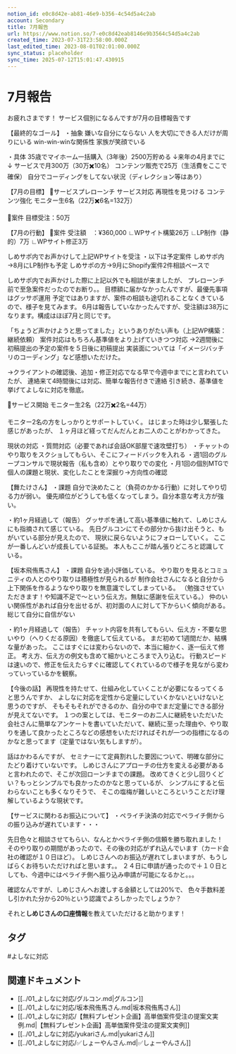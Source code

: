 ```yaml
---
notion_id: e0c8d42e-ab81-46e9-b356-4c54d5a4c2ab
account: Secondary
title: 7月報告
url: https://www.notion.so/7-e0c8d42eab8146e9b3564c54d5a4c2ab
created_time: 2023-07-31T23:58:00.000Z
last_edited_time: 2023-08-01T02:01:00.000Z
sync_status: placeholder
sync_time: 2025-07-12T15:01:47.430915
---
```

# 7月報告

お疲れさまです！
サービス個別になるんですが7月の目標報告です

【最終的なゴール】
・抽象
嫌いな自分にならない
人を大切にできる人だけが周りにいる
win-win-winな関係性
家族が笑顔でいる

・具体
35歳でマイホーム一括購入（3年後）2500万貯める
↓来年の4月までに↓
サービスで月300万（30万✖️10名）
コンテンツ販売で25万（生活費をここで確保）
自分でコーディングをしてない状況（ディレクション等はあり）



【7月の目標】
🔸サービスプレローンチ
サービス対応
再現性を見つける
コンテンツ強化
モニター生6名（22万✖️6名=132万）

🔸案件
目標受注：50万


【7月の行動】
🔹案件
受注額　：¥360,000
∟WPサイト構築26万
∟LP制作（静的）7万
∟WPサイト修正3万

しめサポ内でお声かけして上記WPサイトを受注
・以下は予定案件
しめサポ内→8月にLP制作も予定
しめサポの方→9月にShopify案件2件相談ベースで

しめサポ内でお声かけした際に上記以外でも相談が来ましたが、
プレローンチ前で至急案件だったのでお断り。。
目標額に届かなかったんですが、最優先事項はグッサポ運用
予定ではありますが、案件の相談も途切れることなくきているので、様子を見てみます。
6月は報告していなかったんですが、受注額は38万になります。構成はほぼ7月と同じです。


「ちょうど声かけようと思ってました」というありがたい声も（上記WP構築：継続依頼）
案件対応はもちろん基準値をより上げていきつつ対応
→2週間後に初稿提出の予定の案件を５日後に初稿提出
実装面については「イメージバッチリのコーディング」など感想いただけた。

→クライアントの確認後、追加・修正対応でなる早で今週中までにと言われていたが、
連絡来て4時間後には対応、簡単な報告付きで連絡
引き続き、基準値を挙げてよしなに対応を徹底。



🔹サービス開始
モニター生2名（22万✖️2名=44万）

モニター2名の方をしっかりとサポートしていく。
はじまった時は少し緊張した感じがあったが、
１ヶ月ほど経ってだんだんとお二人のことがわかってきた。

現状の対応
・質問対応（必要であれば会話OK部屋で速攻壁打ち）
・チャットのやり取りをスクショしてもらい、そこにフィードバックを入れる
・週1回のグループコンサルで現状報告（私も含め）とやり取りでの変化
・月1回の個別MTGで個人の課題と現状、変化したことを深掘り→方向性の確認


【舞たけさん】
・課題
自分で決めたこと（負荷のかかる行動）に対してやり切る力が弱い。
優先順位がどうしても低くなってしまう。自分本意な考え方が強い。

・約1ヶ月経過して（報告）
グッサポを通して高い基準値に触れて、しめじさんにも指摘されて感じている。
先日グルコンにてその部分から抜け出そうと、もがいている部分が見えたので、
現状に戻らないようにフォローしていく。
ここが一番しんどいが成長している証拠。
本人もここが踏ん張りどころと認識している。


【坂本飛侑馬さん】
・課題
自分を過小評価している。
やり取りを見るとコミュニティの人とのやり取りは積極性が見られるが
制作会社さんになると自分から上下関係を作るようなやり取りを無意識でしてしまっている。
（勉強させていただきます！や知識不足で〜という伝え方。無駄に感謝を伝えている。）
仲のいい関係性があれば自分を出せるが、初対面の人に対して下からいく傾向がある。
総じて自分に自信がない

・約1ヶ月経過して（報告）
チャット内容を共有してもらい、伝え方・不要な思いやり（へりくだる原因）を徹底して伝えている。
まだ初めて1週間だか、結構な量があった。
ここはすぐには変わらないので、本当に細かく、逐一伝えて修正。
考え方、伝え方の例文も含めて細かいところまで入り込む。
行動スピードは速いので、修正を伝えたらすぐに確認してくれているので様子を見ながら変わっていっているかを観察。


【今後の話】
再現性を持たせて、仕組み化していくことが必要になるってくると思うんですか、
よしなに対応を定性から定量にしていくかないといけないと思うのですが、
そもそもそれができるのか、自分の中でまだ定量にできる部分が見えてないです。
１つの案としては、モニターのお二人に継続をいただいた会社さんに簡単なアンケートを書いていただいて、継続に至った理由や、やり取りを通して良かったところなどの感想をいただければそれが一つの指標になるのかなと思ってます（定量ではない気もしますが）。



話はかわるんですが、
セミナーにて定員割れした要因について、明確な部分にたどり着けていないです。
しめじさんにアプローチの仕方を変える必要があると言われたので、そこが次回ローンチまでの課題。
改めてきくと少し回りくどい？もっとシンプルでも良かったのかなと思っているが、
シンプルにすると伝わらないことも多くなりそうで、
そこの塩梅が難しいところということだけ理解しているような現状です。



【サービスに関わるお振込について】
・ペライチ決済の対応でペライチ側からの振り込みが遅れています・・・

先日色々と相談させてもらい、なんとかペライチ側の信頼を勝ち取れました！
そのやり取りの期間があったので、その後の対応がずれ込んでいます（カード会社の確認が１０日ほど）。
しめじさんへのお振込が遅れてしまいますが、もうしばらくお待ちいただければと思います。。
２４日に申請が通ったので＋１０日としても、今週中にはペライチ側へ振り込み申請が可能になるかと。。。

確認なんですが、しめじさんへお渡しする金額としては20%で、
色々手数料差し引かれた分から20％という認識でよろしかったでしょうか？

それと**しめじさんの口座情報**を教えていただけると助かります！

## タグ

#よしなに対応 

## 関連ドキュメント

- [[../01_よしなに対応/グルコン.md|グルコン]]
- [[../01_よしなに対応/坂本飛侑馬さん.md|坂本飛侑馬さん]]
- [[../01_よしなに対応/【無料プレゼント企画】高単価案件受注の提案文実例.md|【無料プレゼント企画】高単価案件受注の提案文実例]]
- [[../01_よしなに対応/yukariさん.md|yukariさん]]
- [[../01_よしなに対応/✅しょーやんさん.md|✅しょーやんさん]]
